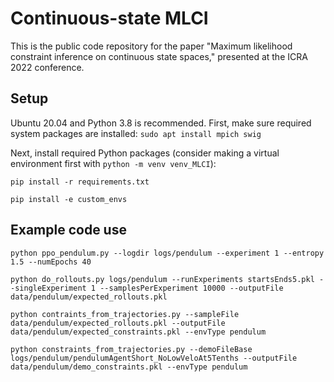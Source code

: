 # Continuous-state MLCI

This is the public code repository for the paper "Maximum likelihood constraint inference on continuous state spaces," presented at the ICRA 2022 conference.

## Setup
Ubuntu 20.04 and Python 3.8 is recommended. First, make sure required system packages are installed:
```sudo apt install mpich swig```

Next, install required Python packages (consider making a virtual environment first with ```python -m venv venv_MLCI```):

```pip install -r requirements.txt```

```pip install -e custom_envs```

## Example code use


```python ppo_pendulum.py --logdir logs/pendulum --experiment 1 --entropy 1.5 --numEpochs 40```

```python do_rollouts.py logs/pendulum --runExperiments startsEnds5.pkl --singleExperiment 1 --samplesPerExperiment 10000 --outputFile data/pendulum/expected_rollouts.pkl```

```python contraints_from_trajectories.py --sampleFile data/pendulum/expected_rollouts.pkl --outputFile data/pendulum/expected_constraints.pkl --envType pendulum```

```python constraints_from_trajectories.py --demoFileBase logs/pendulum/pendulumAgentShort_NoLowVeloAt5Tenths --outputFile data/pendulum/demo_constraints.pkl --envType pendulum```
